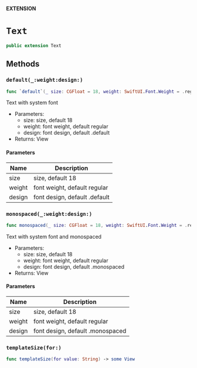 **EXTENSION**

# `Text`
```swift
public extension Text
```

## Methods
### `default(_:weight:design:)`

```swift
func `default`(_ size: CGFloat = 18, weight: SwiftUI.Font.Weight = .regular, design: SwiftUI.Font.Design = .default) -> Text
```

Text with system font
- Parameters:
  - size: size, default 18
  - weight: font weight, default regular
  - design: font design, default .default
- Returns: View

#### Parameters

| Name | Description |
| ---- | ----------- |
| size | size, default 18 |
| weight | font weight, default regular |
| design | font design, default .default |

### `monospaced(_:weight:design:)`

```swift
func monospaced(_ size: CGFloat = 18, weight: SwiftUI.Font.Weight = .regular, design: SwiftUI.Font.Design = .monospaced) -> Text
```

Text with system font and monospaced
- Parameters:
  - size: size, default 18
  - weight: font weight, default regular
  - design: font design, default .monospaced
- Returns: View

#### Parameters

| Name | Description |
| ---- | ----------- |
| size | size, default 18 |
| weight | font weight, default regular |
| design | font design, default .monospaced |

### `templateSize(for:)`

```swift
func templateSize(for value: String) -> some View
```
